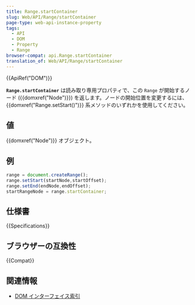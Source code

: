 ```yaml
---
title: Range.startContainer
slug: Web/API/Range/startContainer
page-type: web-api-instance-property
tags:
  - API
  - DOM
  - Property
  - Range
browser-compat: api.Range.startContainer
translation_of: Web/API/Range/startContainer
---
```

{{ApiRef("DOM")}}

**`Range.startContainer`** は読み取り専用プロパティで、この `Range` が開始するノード ({{domxref("Node")}}) を返します。ノードの開始位置を変更するには、 {{domxref("Range.setStart()")}} 系メソッドのいずれかを使用してください。

## 値

{{domxref("Node")}} オブジェクト。

## 例

```js
range = document.createRange();
range.setStart(startNode,startOffset);
range.setEnd(endNode,endOffset);
startRangeNode = range.startContainer;
```

## 仕様書

{{Specifications}}

## ブラウザーの互換性

{{Compat}}

## 関連情報

- [DOM インターフェイス索引](/ja/docs/Web/API/Document_Object_Model)

